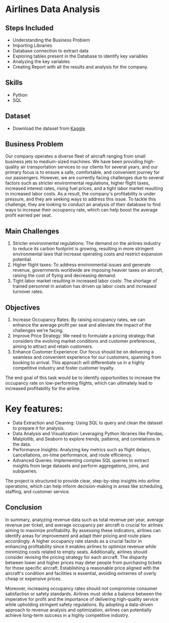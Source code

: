 # Airlines Data Analysis

## Steps Included 
* Understanding the Business Problem
* Importing Libraries
* Database connection to extract data
* Exploring tables present in the Database to identify key variables
* Analyzing the key variables
* Creating Report with all the results and analysis for the company.

## Skills 
* Python
* SQL

## Dataset
* Download the dataset from [Kaggle](https://www.kaggle.com/datasets/saadharoon27/airlines-dataset)

## Business Problem
Our company operates a diverse fleet of aircraft ranging from small business jets to medium-sized machines. We have been providing high-quality air transportation services to our clients for several years, and our primary focus is to ensure a safe, comfortable, and convenient journey for our passengers. However, we are currently facing challenges due to several factors such as stricter environmental regulations, higher flight taxes, increased interest rates, rising fuel prices, and a tight labor market resulting in increased labor costs. As a result, the company's profitability is under pressure, and they are seeking ways to address this issue. To tackle this challenge, they are looking to conduct an analysis of their database to find ways to increase their occupancy rate, which can help boost the average profit earned per seat.

## Main Challenges
1. Stricter environmental regulations: The demand on the airlines industry to reduce its carbon footprint is growing, resulting in more stringent environmental laws that increase operating costs and restrict expansion potential.
2. Higher flight taxes: To address environmental issues and generate revenue, governments worldwide are imposing heavier taxes on aircraft, raising the cost of flying and decreasing demand.
3. Tight labor market resulting in increased labor costs: The shortage of trained personnel in aviation has driven up labor costs and increased turnover rates.

## Objectives
1. Increase Occupancy Rates: By raising occupancy rates, we can enhance the average profit per seat and alleviate the impact of the challenges we're facing.
2. Improve Price Strategy: We need to formulate a pricing strategy that considers the evolving market conditions and customer preferences, aiming to attract and retain customers.
3. Enhance Customer Experience: Our focus should be on delivering a seamless and convenient experience for our customers, spanning from booking to arrival. This approach will differentiate us in a highly competitive industry and foster customer loyalty.

The end goal of this task would be to identify opportunities to increase the occupancy rate on low-performing flights, which can ultimately lead to increased profitability for the airline.


# Key features:
* Data Extraction and Cleaning: Using SQL to query and clean the dataset to prepare it for analysis.
* Data Analysis and Visualization: Leveraging Python libraries like Pandas, Matplotlib, and Seaborn to explore trends, patterns, and correlations in the data.
* Performance Insights: Analyzing key metrics such as flight delays, cancellations, on-time performance, and route efficiency.
* Advanced Queries: Implementing complex SQL queries to extract insights from large datasets and perform aggregations, joins, and subqueries.

The project is structured to provide clear, step-by-step insights into airline operations, which can help inform decision-making in areas like scheduling, staffing, and customer service.

## Conclusion 
In summary, analyzing revenue data such as total revenue per year, average revenue per ticket, and average occupancy per aircraft is crucial for airlines aiming to maximize profitability. By assessing these indicators, airlines can identify areas for improvement and adapt their pricing and route plans accordingly. A higher occupancy rate stands as a crucial factor in enhancing profitability since it enables airlines to optimize revenue while minimizing costs related to empty seats. Additionally, airlines should consider revising the pricing strategy for each aircraft. The disparity between lower and higher prices may deter people from purchasing tickets for those specific aircraft. Establishing a reasonable price aligned with the aircraft's condition and facilities is essential, avoiding extremes of overly cheap or expensive prices.

Moreover, increasing occupancy rates should not compromise consumer satisfaction or safety standards. Airlines must strike a balance between the imperative for profit and the importance of delivering high-quality service while upholding stringent safety regulations. By adopting a data-driven approach to revenue analysis and optimization, airlines can potentially achieve long-term success in a highly competitive industry.


